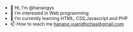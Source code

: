 - 👋 Hi, I’m @hanangys
- 👀 I’m interested in Web programming
- 🌱 I’m currently learning HTML, CSS,Javascript and PHP
- 📫 How to reach me hanang.yuandhichas@gmail.com

<!---
hanangys/hanangys is a ✨ special ✨ repository because its `README.md` (this file) appears on your GitHub profile.
You can click the Preview link to take a look at your changes.
--->
